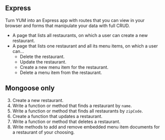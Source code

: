 ## Express

Turn YUM into an Express app with routes that you can view in your browser and forms that manipulate your data with full CRUD.

- A page that lists all restaurants, on which a user can create a new restaurant.
- A page that lists one restaurant and all its menu items, on which a user can...
  - Delete the restaurant.
  - Update the restaurant.
  - Create a new menu item for the restaurant.
  - Delete a menu item from the restaurant.

## Mongoose only

  3. Create a new restaurant.
  4. Write a function or method that finds a restaurant by `name`.
  5. Write a function or method that finds all restaurants by `zipCode`.
  6. Create a function that updates a restaurant.
  7. Write a function or method that deletes a restaurant.
  8. Write methods to add and remove embedded menu item documents for a restaurant of your choosing.
